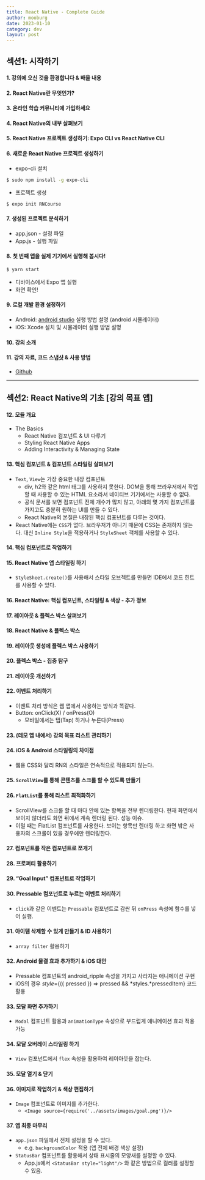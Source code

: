 ```yaml
---
title: React Native - Complete Guide
author: mooburg
date: 2023-01-10
category: dev
layout: post
---
```


## 섹션1: 시작하기
#### 1. 강의에 오신 것을 환경합니다 & 배울 내용
#### 2. React Native란 무엇인가?
#### 3. 온라인 학습 커뮤니티에 가입하세요
#### 4. React Native의 내부 살펴보기
#### 5. React Native 프로젝트 생성하기: Expo CLI vs React Native CLI
#### 6. 새로운 React Native 프로젝트 생성하기
- expo-cli 설치
```bash
$ sudo npm install -g expo-cli
```
- 프로젝트 생성
```bash
$ expo init RNCourse
```  

#### 7. 생성된 프로젝트 분석하기
- app.json - 설정 파일
- App.js - 실행 파일

#### 8. 첫 번째 앱을 실제 기기에서 실행해 봅시다!
```bash
$ yarn start
```
- 디바이스에서 Expo 앱 실행
- 화면 확인!

#### 9. 로컬 개발 환경 설정하기
- Android: [android studio](https://developer.android.com/studio?gclid=Cj0KCQiA1ZGcBhCoARIsAGQ0kkqH8-f8wus-g0ifm-Pgvv37pQnv4VQX25AhEGuNlayKq1_Q3nU2MfIaAlMkEALw_wcB&gclsrc=aw.ds) 실행 방법 설명 (android 시뮬레이터)
- iOS: Xcode 설치 및 시뮬레이터 실행 방법 설명

#### 10. 강의 소개
#### 11. 강의 자료, 코드 스냅샷 & 사용 방법
- [Github](https://github.com/academind/react-native-practical-guide-code)

---  
## 섹션2: React Native의 기초 [강의 목표 앱]
#### 12. 모듈 개요
- The Basics
  - React Native 컴포넌트 & UI 다루기
  - Styling React Native Apps
  - Adding Interactivity & Managing State

#### 13. 핵심 컴포넌트 & 컴포넌트 스타일링 살펴보기
- `Text`, `View`는 가장 중요한 내장 컴포넌트
  - div, h2와 같은 html 태그를 사용하지 못한다. DOM을 통해 브라우저에서 작업할 때 사용할 수 있는 HTML 요소라서 네이티브 기기에서는 사용할 수 없다.
  - 공식 문서를 보면 컴포넌트 전체 개수가 많지 않고, 아래의 몇 가지 컴포넌트를 가지고도 충분히 원하는 UI를 만들 수 있다.
  - React Native의 본질은 내장된 핵심 컴포넌트를 다루는 것이다.
- React Native에는 `CSS`가 없다. 브라우저가 아니기 때문에 CSS는 존재하지 않는다. 대신 `Inline Style`을 적용하거나 `StyleSheet` 객체를 사용할 수 있다.

#### 14. 핵심 컴포넌트로 작업하기
#### 15. React Native 앱 스타일링 하기
- `StyleSheet.create()`를 사용해서 스타일 오브젝트를 만들면 IDE에서 코드 힌트를 사용할 수 있다.

#### 16. React Native: 핵심 컴포넌트, 스타일링 & 색상 - 추가 정보
#### 17. 레이아웃 & 플렉스 박스 살펴보기
#### 18. React Native & 플렉스 박스
#### 19. 레이아웃 생성에 플렉스 박스 사용하기
#### 20. 플렉스 박스 - 집중 탐구
#### 21. 레이아웃 개선하기
#### 22. 이벤트 처리하기
- 이벤트 처리 방식은 웹 앱에서 사용하는 방식과 똑같다.
- Button: onClick(X) / onPress(O)
  - 모바일에서는 탭(Tap) 하거나 누른다(Press)  

#### 23. (데모 앱 내에서) 강의 목표 리스트 관리하기  
#### 24. iOS & Android 스타일링의 차이점  
- 웹용 CSS와 달리 RN의 스타일은 연속적으로 적용되지 않는다.  

#### 25. `ScrollView`를 통해 콘텐츠를 스크롤 할 수 있도록 만들기  
#### 26. `FlatList`를 통해 리스트 최적화하기  
- ScrollView를 스크롤 할 때 마다 안에 있는 항목을 전부 렌더링한다. 현재 화면에서 보이지 않더라도 화면 뒤에서 계속 렌더링 된다. 성능 이슈.  
- 이럴 때는 FlatList 컴포넌트를 사용한다. 보이는 항목만 렌더링 하고 화면 밖은 사용자의 스크롤이 있을 경우에만 렌더링한다.  

#### 27. 컴포넌트를 작은 컴포넌트로 쪼개기  
#### 28. 프로퍼티 활용하기  
#### 29. “Goal Input” 컴포넌트로 작업하기  
#### 30. Pressable 컴포넌트로 누르는 이벤트 처리하기  
- `click`과 같은 이벤트는 `Pressable` 컴포넌트로 감싼 뒤 `onPress` 속성에 함수를 넣어 실행.  

#### 31. 아이템 삭제할 수 있게 만들기 & ID 사용하기
- `array filter` 활용하기  

#### 32. Android 물결 효과 추가하기 & iOS 대안
- Pressable 컴포넌트의 android_ripple 속성을 가지고 사라지는 애니메이션 구현  
- iOS의 경우 *style*={({ pressed }) => pressed && *styles.*pressedItem} 코드 활용  

#### 33. 모달 화면 추가하기
- `Modal` 컴포넌트 활용과 `animationType` 속성으로 부드럽게 애니메이션 효과 적용 가능  

#### 34. 모달 오버레이 스타일링 하기
- `View` 컴포넌트에서 `flex` 속성을 활용하여 레이아웃을 잡는다.  

#### 35. 모달 열기 & 닫기
#### 36. 이미지로 작업하기 & 색상 편집하기
- `Image` 컴포넌트로 이미지를 추가한다.
  - `<Image source={require('../assets/images/goal.png')}/>`    

#### 37. 앱 최종 마무리
- `app.json` 파일에서 전체 설정을 할 수 있다.
  - e.g. `backgroundColor` 적용 (앱 전체 배경 색상 설정)
- `StatusBar` 컴포넌트를 활용해서 상태 표시줄의 모양새를 설정할 수 있다.
  - App.js에서 `<StatusBar style="light"/>` 와 같은 방법으로 컬러를 설정할 수 있음.  


